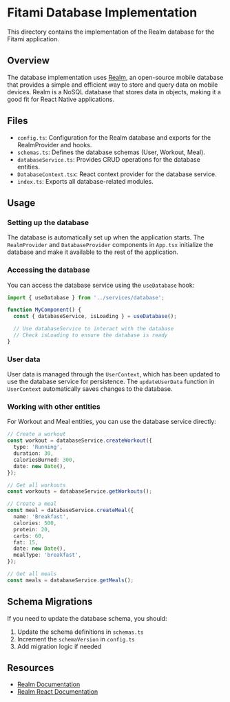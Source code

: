 # Fitami Database Implementation

This directory contains the implementation of the Realm database for the Fitami application.

## Overview

The database implementation uses [Realm](https://realm.io/), an open-source mobile database that provides a simple and efficient way to store and query data on mobile devices. Realm is a NoSQL database that stores data in objects, making it a good fit for React Native applications.

## Files

- `config.ts`: Configuration for the Realm database and exports for the RealmProvider and hooks.
- `schemas.ts`: Defines the database schemas (User, Workout, Meal).
- `databaseService.ts`: Provides CRUD operations for the database entities.
- `DatabaseContext.tsx`: React context provider for the database service.
- `index.ts`: Exports all database-related modules.

## Usage

### Setting up the database

The database is automatically set up when the application starts. The `RealmProvider` and `DatabaseProvider` components in `App.tsx` initialize the database and make it available to the rest of the application.

### Accessing the database

You can access the database service using the `useDatabase` hook:

```typescript
import { useDatabase } from '../services/database';

function MyComponent() {
  const { databaseService, isLoading } = useDatabase();

  // Use databaseService to interact with the database
  // Check isLoading to ensure the database is ready
}
```

### User data

User data is managed through the `UserContext`, which has been updated to use the database service for persistence. The `updateUserData` function in `UserContext` automatically saves changes to the database.

### Working with other entities

For Workout and Meal entities, you can use the database service directly:

```typescript
// Create a workout
const workout = databaseService.createWorkout({
  type: 'Running',
  duration: 30,
  caloriesBurned: 300,
  date: new Date(),
});

// Get all workouts
const workouts = databaseService.getWorkouts();

// Create a meal
const meal = databaseService.createMeal({
  name: 'Breakfast',
  calories: 500,
  protein: 20,
  carbs: 60,
  fat: 15,
  date: new Date(),
  mealType: 'breakfast',
});

// Get all meals
const meals = databaseService.getMeals();
```

## Schema Migrations

If you need to update the database schema, you should:

1. Update the schema definitions in `schemas.ts`
2. Increment the `schemaVersion` in `config.ts`
3. Add migration logic if needed

## Resources

- [Realm Documentation](https://www.mongodb.com/docs/realm/sdk/react-native/)
- [Realm React Documentation](https://www.mongodb.com/docs/realm/sdk/react-native/react-components/)
